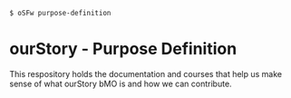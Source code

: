 ```
$ oSFw purpose-definition
```
# ourStory - Purpose Definition
This respository holds the documentation and courses that help us make sense of what ourStory bMO is and how we can contribute.
